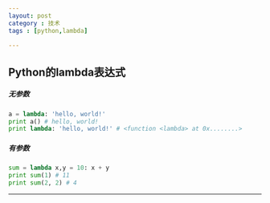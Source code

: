 ```yaml
---
layout: post
category : 技术
tags : [python,lambda]

---
```


## Python的lambda表达式
##### 无参数

```python
a = lambda: 'hello, world!'
print a() # hello, world!
print lambda: 'hello, world!' # <function <lambda> at 0x........>
```

##### 有参数
```python
sum = lambda x,y = 10: x + y
print sum(1) # 11
print sum(2, 2) # 4
```

-----
